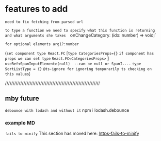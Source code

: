 # features to add

`need to fix fetching from parsed url`



`to type a function we need to specify what this function is returning and what arguments she takes  `onChangeCategory: (idx: number) => void;`

`for optional elements arg1?:number`


(`set component type React.FC`
[`type CategoriesProps={}`
`if component has props we can set type`
`React.FC<CategoriesProps>`
]
`useRef<SpanInputElement>(null)  --can be null or SpanI....` 
`type SortListType = {}`
`@ts-ignore for ignoring temporarily ts checking on this values`)


<!-- 
`hide button on cart page with useLocation router-dom hook`
`create page for individual menu item and make it dinamic offcourse `
`hook useParams give values from url dinamic values`
`booth useParams and useLocation make the component rerender when values has changed`
`outlet to change only dinamic content ` -->





//////////////////////////////////////////////////////////////
## mby future
`debounce with lodash and without it` npm i lodash.debounce


### example MD
`fails to minify`
This section has moved here:
 [https-fails-to-minify](https)
  [](https)
